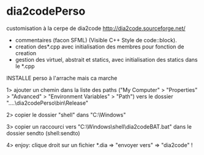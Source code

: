 # dia2codePerso
customisation à la cerpe de dia2code http://dia2code.sourceforge.net/
  - commentaires (facon SFML)  (Visible C++ Style de code::block).
  - creation des*.cpp avec initialisation des membres pour fonction de creation
  - gestion des virtuel, abstrait et statics, avec initialisation des statics dans le *.cpp







INSTALLE perso à l'arrache mais ca marche

	
1>	ajouter un chemin dans la liste des paths
			("My Computer" > "Properties" > "Advanced" > "Environment Variables" > "Path")
			vers le dossier "....\dia2codePerso\bin\Release\"
			
2> 	copier le dossier "shell" dans "C:\Windows\"

3>	copier un raccourci vers "C:\Windows\shell\dia2codeBAT.bat" dans le dossier sendto (shell:sendto)



4>	enjoy:	clique droit sur un fichier *.dia => "envoyer vers"  => "dia2code" !
